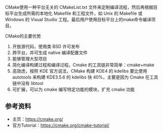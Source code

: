 CMake使用一种平台无关的 CMakeList.txt 文件来定制编译流程，然后再根据目标平台生成所需的本地化 Makefile 和工程文件，如 Unix 的 Makefile 或 Windows 的 Visual Studio 工程。最后用户使用目标平台上的make命令编译项目。

CMake的主要优势

1. 开放源代码，使用类 BSD 许可发布
2. 跨平台，并可生成 native 编译配置文件
3. 能够管理大型项目
4. 简化编译构建过程和编译过程。Cmake 的工具链非常简单：cmake+make
5. 高效虑，按照 KDE 官方说法，CMake 构建 KDE4 的 kdelibs 要比使用 autotools 来构建 KDE3.5.6 的 kdelibs 快 40%，主要是因为 Cmake 在工具链中没有 libtool
6. 可扩展，可以为 cmake 编写特定功能的模块，扩充 cmake 功能


## 参考资料
* 主页：https://cmake.org/
* 官方Tutorial：https://cmake.org/cmake-tutorial/